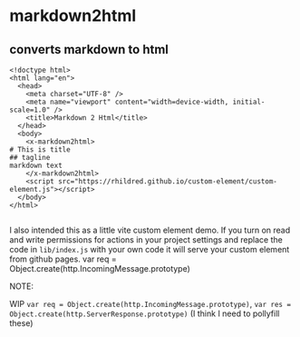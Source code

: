# markdown2html
## converts markdown to html

```
<!doctype html>
<html lang="en">
  <head>
    <meta charset="UTF-8" />
    <meta name="viewport" content="width=device-width, initial-scale=1.0" />
    <title>Markdown 2 Html</title>
  </head>
  <body>
    <x-markdown2html>
# This is title
## tagline
markdown text     
    </x-markdown2html>
    <script src="https://rhildred.github.io/custom-element/custom-element.js"></script>
  </body>
</html>


```

I also intended this as a little vite custom element demo. If you turn on read and write permissions for actions in your project settings and replace the code in `lib/index.js` with your own code it will serve your custom element from github pages. var req = Object.create(http.IncomingMessage.prototype)

NOTE:

WIP `var req = Object.create(http.IncomingMessage.prototype)`, `var res = Object.create(http.ServerResponse.prototype)` (I think I need to pollyfill these) 

